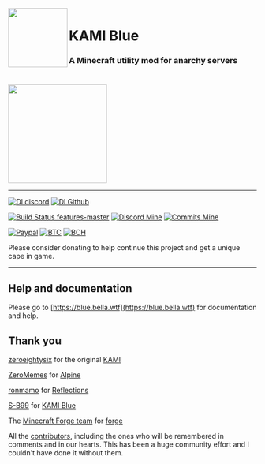 <img src="https://github.com/S-B99/kamiblue/blob/assets/assets/icons/kami.svg" align="left" width="120"/>

# KAMI Blue 

### A Minecraft utility mod for anarchy servers

# 
<a href="https://github.com/S-B99/kamiblue/releases/download/v1.1.2/KAMI-Blue-v1.1.2-release.jar">
<img src="https://github.com/S-B99/kamiblue/blob/assets/assets/icons/download.svg" width="200"/>
</a>

***

[![Dl discord](https://img.shields.io/badge/downloads-32k-brightgreen?logo=discord&logoColor=white)](https://discord.gg/KfpqwZB)
[![Dl Github](https://img.shields.io/github/downloads/S-B99/kamiblue/total?label=downloads&logo=github)](https://github.com/S-B99/kamiblue/releases)

[![Build Status features-master](https://img.shields.io/travis/com/S-B99/kamiblue/feature/master?logo=gradle&label=build)](https://travis-ci.com/S-B99/kamiblue/)
[![Discord Mine](https://img.shields.io/discord/573954110454366214?label=chat&logo=discord&logoColor=white)](https://discord.gg/KfpqwZB)
[![Commits Mine](https://img.shields.io/github/commits-since/S-B99/kamiblue/v1.0.1/feature/master?color=light-green&label=commits&logo=git&logoColor=white)](https://github.com/S-B99/kamiblue/releases)

[![Paypal](https://img.shields.io/badge/paypal-donate-red?color=169bd7&logo=paypal)](https://paypal.me/bellawhotwo) 
[![BTC](https://img.shields.io/badge/btc-clickme-red?color=f08b16&logo=bitcoin)](https://www.blockchain.com/btc/address/19pH4aNZZMPJkqQ2826BauRokyBs1NYon7)
[![BCH](https://img.shields.io/badge/bch-clickme-red?color=2db300&logo=cash-app)](https://www.blockchain.com/bch/address/19pH4aNZZMPJkqQ2826BauRokyBs1NYon7) 

Please consider donating to help continue this project and get a unique cape in game. 

***

## Help and documentation

Please go to [https://blue.bella.wtf](https://blue.bella.wtf) for documentation and help.

## Thank you

[zeroeightysix](https://github.com/zeroeightysix) for the original [KAMI](https://github.com/zeroeightysix/KAMI)

[ZeroMemes](https://github.com/ZeroMemes) for [Alpine](https://github.com/ZeroMemes/Alpine)

[ronmamo](https://github.com/ronmamo/) for [Reflections](https://github.com/ronmamo/reflections)

[S-B99](https://github.com/S-B99) for [KAMI Blue](https://github.com/S-B99/kamiblue)

The [Minecraft Forge team](https://github.com/MinecraftForge) for [forge](https://files.minecraftforge.net/)

All the [contributors](https://github.com/S-B99/kamiblue/graphs/contributors), including the ones who will be remembered in comments and in our hearts. This has been a huge community effort and I couldn't have done it without them.
